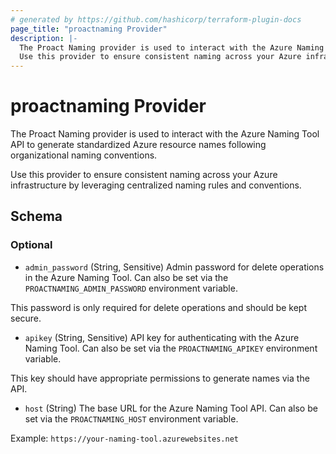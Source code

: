 ```yaml
---
# generated by https://github.com/hashicorp/terraform-plugin-docs
page_title: "proactnaming Provider"
description: |-
  The Proact Naming provider is used to interact with the Azure Naming Tool API to generate standardized Azure resource names following organizational naming conventions.
  Use this provider to ensure consistent naming across your Azure infrastructure by leveraging centralized naming rules and conventions.
---
```


# proactnaming Provider

The Proact Naming provider is used to interact with the Azure Naming Tool API to generate standardized Azure resource names following organizational naming conventions.

Use this provider to ensure consistent naming across your Azure infrastructure by leveraging centralized naming rules and conventions.



<!-- schema generated by tfplugindocs -->
## Schema

### Optional

- `admin_password` (String, Sensitive) Admin password for delete operations in the Azure Naming Tool. Can also be set via the `PROACTNAMING_ADMIN_PASSWORD` environment variable.

This password is only required for delete operations and should be kept secure.
- `apikey` (String, Sensitive) API key for authenticating with the Azure Naming Tool. Can also be set via the `PROACTNAMING_APIKEY` environment variable.

This key should have appropriate permissions to generate names via the API.
- `host` (String) The base URL for the Azure Naming Tool API. Can also be set via the `PROACTNAMING_HOST` environment variable.

Example: `https://your-naming-tool.azurewebsites.net`
